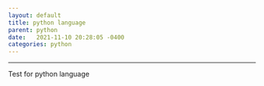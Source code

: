 ```yaml
---
layout: default
title: python language
parent: python
date:   2021-11-10 20:28:05 -0400
categories: python
---
```



---

Test for python language
